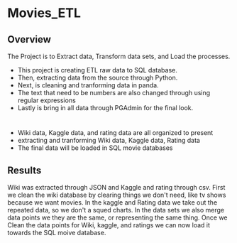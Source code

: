 # Movies_ETL

## Overview ##

The Project is to Extract data, Transform data sets, and Load the processes. 

* This project is creating ETL raw data to SQL database. 
* Then, extracting data from the source through Python. 
* Next, is cleaning and tranforming data in panda.
* The text that need to be numbers are also changed through using regular expressions 
* Lastly is bring in all data through PGAdmin for the final look.
#
* Wiki data, Kaggle data, and rating data are all organized to present
* extracting and tranforming Wiki data, Kaggle data, Rating data
* The final data will be loaded in SQL movie databases


## Results ##

Wiki was extracted through JSON and Kaggle and rating through csv. First we clean the wiki database by clearing things we don't need, like tv shows because we want movies. 
In the kaggle and Rating data we take out the repeated data, so we don't a squed charts. In the data sets we also merge data points we they are the same, or representing the same thing.
Once we Clean the data points for Wiki, kaggle, and ratings we can now load it towards the SQL moive database.
